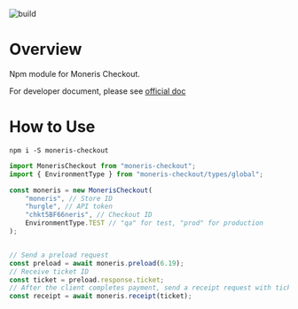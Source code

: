 ![build](https://github.com/bravemaster619/moneris-checkout/workflows/build/badge.svg)

# Overview

Npm module for Moneris Checkout.

For developer document, please see [official doc](https://developer.moneris.com/en/Documentation/NA/E-Commerce%20Solutions/MCO/About%20Moneris%20Checkout) 

# How to Use

```console
npm i -S moneris-checkout
```

```javascript
import MonerisCheckout from "moneris-checkout";
import { EnvironmentType } from "moneris-checkout/types/global";

const moneris = new MonerisCheckout(
    "moneris", // Store ID
    "hurgle", // API token
    "chkt5BF66neris", // Checkout ID
    EnvironmentType.TEST // "qa" for test, "prod" for production
);


// Send a preload request
const preload = await moneris.preload(6.19);
// Receive ticket ID
const ticket = preload.response.ticket;
// After the client completes payment, send a receipt request with ticket
const receipt = await moneris.receipt(ticket);

```